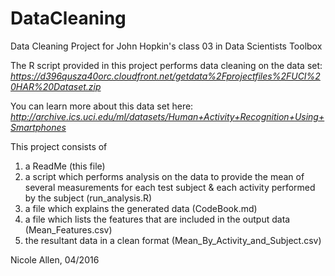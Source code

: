 # DataCleaning
Data Cleaning Project for John Hopkin's class 03 in Data Scientists Toolbox

The R script provided in this project performs data cleaning on the data set:
_https://d396qusza40orc.cloudfront.net/getdata%2Fprojectfiles%2FUCI%20HAR%20Dataset.zip_

You can learn more about this data set here:
_http://archive.ics.uci.edu/ml/datasets/Human+Activity+Recognition+Using+Smartphones_

This project consists of 

1. a ReadMe (this file)
2. a script which performs analysis on the data to provide the mean of several measurements for each test subject & each activity performed by the subject (run_analysis.R)
3. a file which explains the generated data (CodeBook.md)
4. a file which lists the features that are included in the output data (Mean_Features.csv)
4. the resultant data in a clean format (Mean_By_Activity_and_Subject.csv)

Nicole Allen, 04/2016

